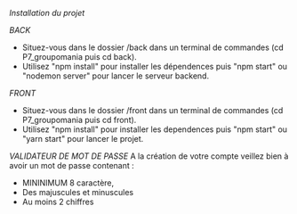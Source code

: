 *Installation du projet*

*BACK* 
- Situez-vous dans le dossier /back dans un terminal de commandes (cd P7_groupomania puis cd back).
- Utilisez "npm install" pour installer les dépendences puis "npm start" ou "nodemon server" pour lancer le serveur backend.

*FRONT*
- Situez-vous dans le dossier /front dans un terminal de commandes (cd P7_groupomania puis cd front).
- Utilisez "npm install" pour installer les dependences puis "npm start" ou "yarn start" pour lancer le projet.


*VALIDATEUR DE MOT DE PASSE*
A la création de votre compte veillez bien à avoir un mot de passe contenant : 
- MININIMUM 8 caractère, 
- Des majuscules et minuscules 
- Au moins 2 chiffres
